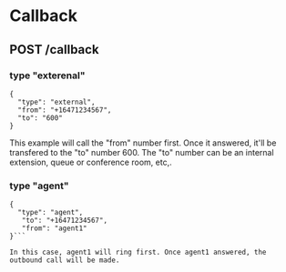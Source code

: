 # Callback
## POST /callback
### type "exterenal"
```
{
  "type": "external",
  "from": "+16471234567",
  "to": "600"
}
```
This example will call the "from" number first. Once it answered, it'll be transfered to the "to" number 600.
The "to" number can be an internal extension, queue or conference room, etc,.

### type "agent"
```
{
  "type": "agent",
   "to": "+16471234567",
   "from": "agent1" 
}```

In this case, agent1 will ring first. Once agent1 answered, the outbound call will be made.
